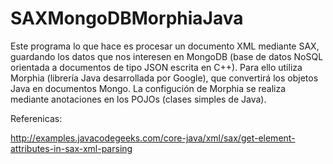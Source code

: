# SAXMongoDBMorphiaJava

Este programa lo que hace es procesar un documento XML mediante SAX, guardando los datos que nos interesen en MongoDB (base de datos NoSQL orientada a documentos de tipo JSON escrita en C++). Para ello utiliza Morphia (librería Java desarrollada por Google), que convertirá los objetos Java en documentos Mongo. La configución de Morphia se realiza mediante anotaciones en los POJOs (clases simples de Java).

Referenicas:

http://examples.javacodegeeks.com/core-java/xml/sax/get-element-attributes-in-sax-xml-parsing

